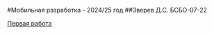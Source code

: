 #Мобильная разработка - 2024/25 год
##Зверев Д.С. БСБО-07-22

[Первая работа](https://github.com/Z-Den/Mobile-Development/tree/main/Practice%201)

